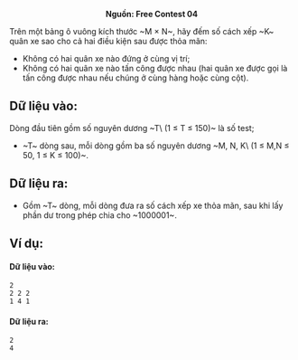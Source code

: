**<center>Nguồn:  Free Contest 04</center>**

Trên một bảng ô vuông kích thước ~M × N~, hãy đếm số cách xếp ~K~ quân xe sao cho cả hai điều kiện sau được thỏa mãn:
- Không có hai quân xe nào đứng ở cùng vị trí;
- Không có hai quân xe nào tấn công được nhau (hai quân xe được gọi là tấn công được nhau nếu chúng ở cùng hàng hoặc cùng cột).

## Dữ liệu vào:
Dòng đầu tiên gồm số nguyên dương ~T\ (1 ≤ T ≤ 150)~ là số test;
- ~T~ dòng sau, mỗi dòng gồm ba số nguyên dương ~M, N, K\ (1 ≤ M,N ≤ 50, 1 ≤ K ≤ 100)~.

## Dữ liệu ra:
- Gồm ~T~ dòng, mỗi dòng đưa ra số cách xếp xe thỏa mãn, sau khi lấy phần dư trong phép chia cho ~1000001~.

## Ví dụ:
#### Dữ liệu vào:
```
2
2 2 2
1 4 1
```

#### Dữ liệu ra:
```
2
4
```